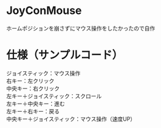 # JoyConMouse
ホームポジションを崩さずにマウス操作をしたかったので自作  

# 仕様（サンプルコード）
ジョイスティック：マウス操作  
右キー：左クリック  
中央キー：右クリック  
左キー＋ジョイスティック：スクロール  
左キー＋中央キー：進む  
左キー＋右キー：戻る  
中央キー＋ジョイスティック：マウス操作（速度UP）

